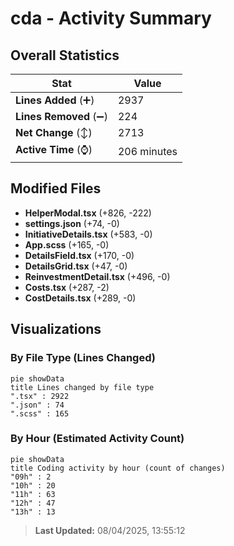 # cda - Activity Summary 

## Overall Statistics

| Stat                   | Value                                                             |
| ---------------------- | ----------------------------------------------------------------- |
| **Lines Added** (➕)   | 2937                                          |
| **Lines Removed** (➖) | 224                                        |
| **Net Change** (↕)    | 2713                |
| **Active Time** (⌚)   | 206 minutes |


## Modified Files
- **HelperModal.tsx** (+826, -222)
- **settings.json** (+74, -0)
- **InitiativeDetails.tsx** (+583, -0)
- **App.scss** (+165, -0)
- **DetailsField.tsx** (+170, -0)
- **DetailsGrid.tsx** (+47, -0)
- **ReinvestmentDetail.tsx** (+496, -0)
- **Costs.tsx** (+287, -2)
- **CostDetails.tsx** (+289, -0)

## Visualizations

### By File Type (Lines Changed)

```mermaid
pie showData
title Lines changed by file type
".tsx" : 2922
".json" : 74
".scss" : 165
```

### By Hour (Estimated Activity Count)

```mermaid
pie showData
title Coding activity by hour (count of changes)
"09h" : 2
"10h" : 20
"11h" : 63
"12h" : 47
"13h" : 13
```


> **Last Updated:** 08/04/2025, 13:55:12